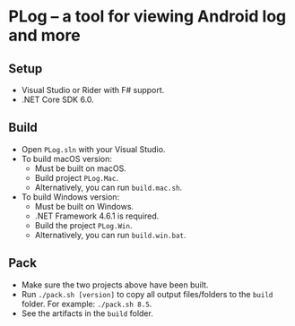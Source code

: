 PLog &ndash; a tool for viewing Android log and more
===

## Setup
* Visual Studio or Rider with F# support.
* .NET Core SDK 6.0.

## Build
* Open `PLog.sln` with your Visual Studio.
* To build macOS version:
    * Must be built on macOS.
    * Build project `PLog.Mac`.
    * Alternatively, you can run `build.mac.sh`.
* To build Windows version:
    * Must be built on Windows.
    * .NET Framework 4.6.1 is required.
    * Build the project `PLog.Win`.
    * Alternatively, you can run `build.win.bat`.

## Pack
* Make sure the two projects above have been built.
* Run `./pack.sh [version]` to copy all output files/folders to the `build` folder. For example: `./pack.sh 8.5`.
* See the artifacts in the `build` folder.
